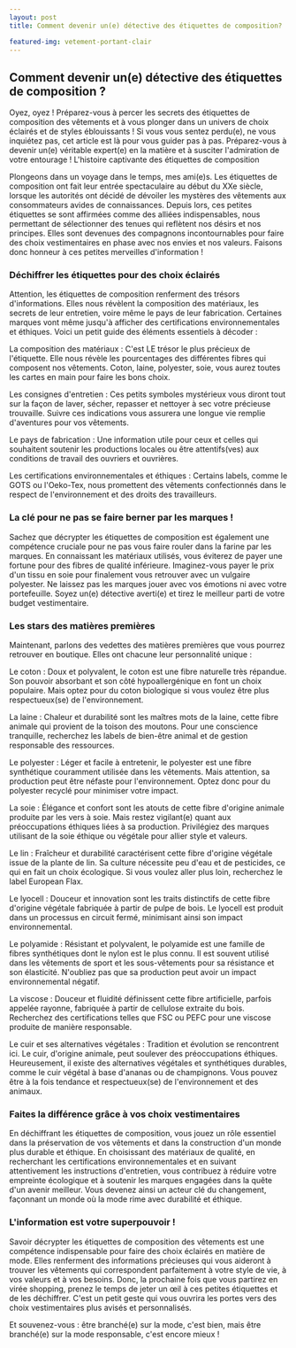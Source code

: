 ```yaml
---
layout: post
title: Comment devenir un(e) détective des étiquettes de composition?

featured-img: vetement-portant-clair
---
```

## Comment devenir un(e) détective des étiquettes de composition ?

Oyez, oyez ! Préparez-vous à percer les secrets des étiquettes de composition des vêtements et à vous plonger dans un univers de choix éclairés et de styles éblouissants ! Si vous vous sentez perdu(e), ne vous inquiétez pas, cet article est là pour vous guider pas à pas. Préparez-vous à devenir un(e) véritable expert(e) en la matière et à susciter l'admiration de votre entourage !
L'histoire captivante des étiquettes de composition

Plongeons dans un voyage dans le temps, mes ami(e)s. Les étiquettes de composition ont fait leur entrée spectaculaire au début du XXe siècle, lorsque les autorités ont décidé de dévoiler les mystères des vêtements aux consommateurs avides de connaissances. Depuis lors, ces petites étiquettes se sont affirmées comme des alliées indispensables, nous permettant de sélectionner des tenues qui reflètent nos désirs et nos principes. Elles sont devenues des compagnons incontournables pour faire des choix vestimentaires en phase avec nos envies et nos valeurs. Faisons donc honneur à ces petites merveilles d'information !

### Déchiffrer les étiquettes pour des choix éclairés

Attention, les étiquettes de composition renferment des trésors d'informations. Elles nous révèlent la composition des matériaux, les secrets de leur entretien, voire même le pays de leur fabrication. Certaines marques vont même jusqu'à afficher des certifications environnementales et éthiques. Voici un petit guide des éléments essentiels à décoder :

La composition des matériaux : C'est LE trésor le plus précieux de l'étiquette. Elle nous révèle les pourcentages des différentes fibres qui composent nos vêtements. Coton, laine, polyester, soie, vous aurez toutes les cartes en main pour faire les bons choix.

Les consignes d'entretien : Ces petits symboles mystérieux vous diront tout sur la façon de laver, sécher, repasser et nettoyer à sec votre précieuse trouvaille. Suivre ces indications vous assurera une longue vie remplie d'aventures pour vos vêtements.

Le pays de fabrication : Une information utile pour ceux et celles qui souhaitent soutenir les productions locales ou être attentifs(ves) aux conditions de travail des ouvriers et ouvrières.

Les certifications environnementales et éthiques : Certains labels, comme le GOTS ou l'Oeko-Tex, nous promettent des vêtements confectionnés dans le respect de l'environnement et des droits des travailleurs.

### La clé pour ne pas se faire berner par les marques !

Sachez que décrypter les étiquettes de composition est également une compétence cruciale pour ne pas vous faire rouler dans la farine par les marques. En connaissant les matériaux utilisés, vous éviterez de payer une fortune pour des fibres de qualité inférieure. Imaginez-vous payer le prix d'un tissu en soie pour finalement vous retrouver avec un vulgaire polyester. Ne laissez pas les marques jouer avec vos émotions ni avec votre portefeuille. Soyez un(e) détective averti(e) et tirez le meilleur parti de votre budget vestimentaire.

### Les stars des matières premières

Maintenant, parlons des vedettes des matières premières que vous pourrez retrouver en boutique. Elles ont chacune leur personnalité unique :

Le coton : Doux et polyvalent, le coton est une fibre naturelle très répandue. Son pouvoir absorbant et son côté hypoallergénique en font un choix populaire. Mais optez pour du coton biologique si vous voulez être plus respectueux(se) de l'environnement.

La laine : Chaleur et durabilité sont les maîtres mots de la laine, cette fibre animale qui provient de la toison des moutons. Pour une conscience tranquille, recherchez les labels de bien-être animal et de gestion responsable des ressources.

Le polyester : Léger et facile à entretenir, le polyester est une fibre synthétique couramment utilisée dans les vêtements. Mais attention, sa production peut être néfaste pour l'environnement. Optez donc pour du polyester recyclé pour minimiser votre impact.

La soie : Élégance et confort sont les atouts de cette fibre d'origine animale produite par les vers à soie. Mais restez vigilant(e) quant aux préoccupations éthiques liées à sa production. Privilégiez des marques utilisant de la soie éthique ou végétale pour allier style et valeurs.

Le lin : Fraîcheur et durabilité caractérisent cette fibre d'origine végétale issue de la plante de lin. Sa culture nécessite peu d'eau et de pesticides, ce qui en fait un choix écologique. Si vous voulez aller plus loin, recherchez le label European Flax.

Le lyocell : Douceur et innovation sont les traits distinctifs de cette fibre d'origine végétale fabriquée à partir de pulpe de bois. Le lyocell est produit dans un processus en circuit fermé, minimisant ainsi son impact environnemental.

Le polyamide : Résistant et polyvalent, le polyamide est une famille de fibres synthétiques dont le nylon est le plus connu. Il est souvent utilisé dans les vêtements de sport et les sous-vêtements pour sa résistance et son élasticité. N'oubliez pas que sa production peut avoir un impact environnemental négatif.

La viscose : Douceur et fluidité définissent cette fibre artificielle, parfois appelée rayonne, fabriquée à partir de cellulose extraite du bois. Recherchez des certifications telles que FSC ou PEFC pour une viscose produite de manière responsable.

Le cuir et ses alternatives végétales : Tradition et évolution se rencontrent ici. Le cuir, d'origine animale, peut soulever des préoccupations éthiques. Heureusement, il existe des alternatives végétales et synthétiques durables, comme le cuir végétal à base d'ananas ou de champignons. Vous pouvez être à la fois tendance et respectueux(se) de l'environnement et des animaux.

### Faites la différence grâce à vos choix vestimentaires

En déchiffrant les étiquettes de composition, vous jouez un rôle essentiel dans la préservation de vos vêtements et dans la construction d'un monde plus durable et éthique. En choisissant des matériaux de qualité, en recherchant les certifications environnementales et en suivant attentivement les instructions d'entretien, vous contribuez à réduire votre empreinte écologique et à soutenir les marques engagées dans la quête d'un avenir meilleur. Vous devenez ainsi un acteur clé du changement, façonnant un monde où la mode rime avec durabilité et éthique.

### L'information est votre superpouvoir !

Savoir décrypter les étiquettes de composition des vêtements est une compétence indispensable pour faire des choix éclairés en matière de mode. Elles renferment des informations précieuses qui vous aideront à trouver les vêtements qui correspondent parfaitement à votre style de vie, à vos valeurs et à vos besoins. Donc, la prochaine fois que vous partirez en virée shopping, prenez le temps de jeter un œil à ces petites étiquettes et de les déchiffrer. C'est un petit geste qui vous ouvrira les portes vers des choix vestimentaires plus avisés et personnalisés.

Et souvenez-vous : être branché(e) sur la mode, c'est bien, mais être branché(e) sur la mode responsable, c'est encore mieux !